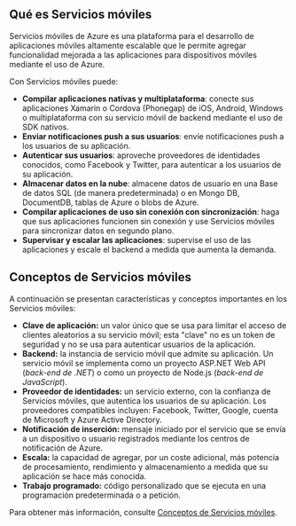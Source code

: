 ## <a name="what-is"></a>Qué es Servicios móviles
Servicios móviles de Azure es una plataforma para el desarrollo de aplicaciones móviles altamente escalable que le permite agregar funcionalidad mejorada a las aplicaciones para dispositivos móviles mediante el uso de Azure.

Con Servicios móviles puede:

* **Compilar aplicaciones nativas y multiplataforma**: conecte sus aplicaciones Xamarin o Cordova (Phonegap) de iOS, Android, Windows o multiplataforma con su servicio móvil de backend mediante el uso de SDK nativos.  
* **Enviar notificaciones push a sus usuarios**: envíe notificaciones push a los usuarios de su aplicación.
* **Autenticar sus usuarios**: aproveche proveedores de identidades conocidos, como Facebook y Twitter, para autenticar a los usuarios de su aplicación.
* **Almacenar datos en la nube**: almacene datos de usuario en una Base de datos SQL (de manera predeterminada) o en Mongo DB, DocumentDB, tablas de Azure o blobs de Azure. 
* **Compilar aplicaciones de uso sin conexión con sincronización**: haga que sus aplicaciones funcionen sin conexión y use Servicios móviles para sincronizar datos en segundo plano.
* **Supervisar y escalar las aplicaciones**: supervise el uso de las aplicaciones y escale el backend a medida que aumenta la demanda. 

## <a name="concepts"> </a>Conceptos de Servicios móviles
A continuación se presentan características y conceptos importantes en los Servicios móviles:

* **Clave de aplicación:** un valor único que se usa para limitar el acceso de clientes aleatorios a su servicio móvil; esta "clave" no es un token de seguridad y no se usa para autenticar usuarios de la aplicación.    
* **Backend:** la instancia de servicio móvil que admite su aplicación. Un servicio móvil se implementa como un proyecto ASP.NET Web API (*back-end de .NET*) o como un proyecto de Node.js (*back-end de JavaScript*).
* **Proveedor de identidades:** un servicio externo, con la confianza de Servicios móviles, que autentica los usuarios de su aplicación. Los proveedores compatibles incluyen: Facebook, Twitter, Google, cuenta de Microsoft y Azure Active Directory. 
* **Notificación de inserción:** mensaje iniciado por el servicio que se envía a un dispositivo o usuario registrados mediante los centros de notificación de Azure.
* **Escala:** la capacidad de agregar, por un coste adicional, más potencia de procesamiento, rendimiento y almacenamiento a medida que su aplicación se hace más conocida.
* **Trabajo programado:** código personalizado que se ejecuta en una programación predeterminada o a petición.

Para obtener más información, consulte [Conceptos de Servicios móviles](../articles/mobile-services/mobile-services-concepts-links.md).

<!---HONumber=AcomDC_0309_2016-->